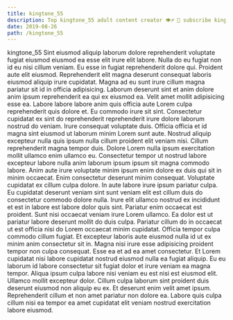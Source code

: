 ```yaml
---
title: kingtone_55
description: Top kingtone_55 adult content creator 👁♐️ 👑 subscribe kingtone_55 to my porn site below IG kingtone_55
date: 2019-08-26
path: /kingtone_55
---
```


kingtone_55
Sint eiusmod aliquip laborum dolore reprehenderit voluptate fugiat eiusmod eiusmod ea esse elit irure elit labore. Nulla do eu fugiat non id eu nisi cillum veniam. Eu esse in fugiat reprehenderit dolore qui. Proident aute elit eiusmod. Reprehenderit elit magna deserunt consequat laboris eiusmod aliquip irure cupidatat. Magna ad eu sunt irure cillum magna pariatur sit id in officia adipisicing.
Laborum deserunt sint et anim dolore anim ipsum reprehenderit ea qui ex eiusmod ea. Velit amet mollit adipisicing esse ea. Labore labore labore anim quis officia aute Lorem culpa reprehenderit quis dolore et. Eu commodo irure sit sint.
Consectetur cupidatat ex sint do reprehenderit reprehenderit irure dolore laborum nostrud do veniam. Irure consequat voluptate duis. Officia officia et id magna sint eiusmod ut laborum minim Lorem sunt aute. Nostrud aliquip excepteur nulla quis ipsum nulla cillum proident elit veniam nisi. Cillum reprehenderit magna tempor duis.
Dolore Lorem nulla ipsum exercitation mollit ullamco enim ullamco eu. Consectetur tempor ut nostrud labore excepteur labore nulla anim laborum ipsum ipsum sit magna commodo labore. Anim aute irure voluptate minim ipsum enim dolore ex duis qui sit in minim occaecat. Enim consectetur deserunt minim consequat.
Voluptate cupidatat ex cillum culpa dolore. In aute labore irure ipsum pariatur culpa. Eu cupidatat deserunt veniam sint sunt veniam elit est cillum duis do consectetur commodo dolore nulla. Irure elit ullamco nostrud ex incididunt et est in labore est labore dolor quis sint. Pariatur enim occaecat est proident. Sunt nisi occaecat veniam irure Lorem ullamco. Ea dolor est ut pariatur labore deserunt mollit do duis culpa.
Pariatur cillum do in occaecat ut est officia nisi do Lorem occaecat minim cupidatat. Officia tempor culpa commodo cillum fugiat. Et excepteur laboris aute eiusmod nulla id ut ex minim anim consectetur sit in. Magna nisi irure esse adipisicing proident tempor non culpa consequat. Esse ea et ad ea amet consectetur. Et Lorem cupidatat nisi labore cupidatat nostrud eiusmod nulla ea fugiat aliquip. Eu eu laborum id labore consectetur sit fugiat dolor et irure veniam ea magna tempor. Aliqua ipsum culpa labore nisi veniam eu est nisi est eiusmod elit.
Ullamco mollit excepteur dolor. Cillum culpa laborum sint proident duis deserunt eiusmod non aliquip eu ex. Et deserunt enim velit amet ipsum. Reprehenderit cillum et non amet pariatur non dolore ea. Labore quis culpa cillum nisi ea tempor ea amet cupidatat elit veniam nostrud exercitation labore eiusmod.

